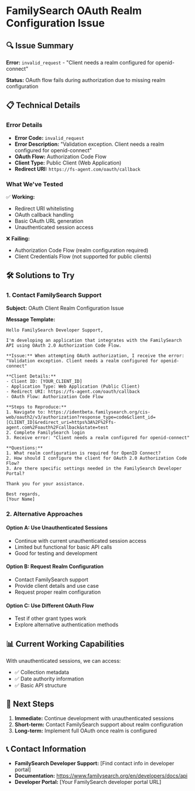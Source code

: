 # FamilySearch OAuth Realm Configuration Issue

## 🔍 **Issue Summary**

**Error:** `invalid_request` - "Client needs a realm configured for openid-connect"

**Status:** OAuth flow fails during authorization due to missing realm configuration

## 📋 **Technical Details**

### Error Details
- **Error Code:** `invalid_request`
- **Error Description:** "Validation exception. Client needs a realm configured for openid-connect"
- **OAuth Flow:** Authorization Code Flow
- **Client Type:** Public Client (Web Application)
- **Redirect URI:** `https://fs-agent.com/oauth/callback`

### What We've Tested
✅ **Working:**
- Redirect URI whitelisting
- OAuth callback handling
- Basic OAuth URL generation
- Unauthenticated session access

❌ **Failing:**
- Authorization Code Flow (realm configuration required)
- Client Credentials Flow (not supported for public clients)

## 🛠️ **Solutions to Try**

### 1. Contact FamilySearch Support

**Subject:** OAuth Client Realm Configuration Issue

**Message Template:**
```
Hello FamilySearch Developer Support,

I'm developing an application that integrates with the FamilySearch API using OAuth 2.0 Authorization Code Flow.

**Issue:** When attempting OAuth authorization, I receive the error:
"Validation exception. Client needs a realm configured for openid-connect"

**Client Details:**
- Client ID: [YOUR_CLIENT_ID]
- Application Type: Web Application (Public Client)
- Redirect URI: https://fs-agent.com/oauth/callback
- OAuth Flow: Authorization Code Flow

**Steps to Reproduce:**
1. Navigate to: https://identbeta.familysearch.org/cis-web/oauth2/v3/authorization?response_type=code&client_id=[CLIENT_ID]&redirect_uri=https%3A%2F%2Ffs-agent.com%2Foauth%2Fcallback&state=test
2. Complete FamilySearch login
3. Receive error: "Client needs a realm configured for openid-connect"

**Questions:**
1. What realm configuration is required for OpenID Connect?
2. How should I configure the client for OAuth 2.0 Authorization Code Flow?
3. Are there specific settings needed in the FamilySearch Developer Portal?

Thank you for your assistance.

Best regards,
[Your Name]
```

### 2. Alternative Approaches

#### Option A: Use Unauthenticated Sessions
- Continue with current unauthenticated session access
- Limited but functional for basic API calls
- Good for testing and development

#### Option B: Request Realm Configuration
- Contact FamilySearch support
- Provide client details and use case
- Request proper realm configuration

#### Option C: Use Different OAuth Flow
- Test if other grant types work
- Explore alternative authentication methods

## 📊 **Current Working Capabilities**

With unauthenticated sessions, we can access:
- ✅ Collection metadata
- ✅ Date authority information
- ✅ Basic API structure

## 🎯 **Next Steps**

1. **Immediate:** Continue development with unauthenticated sessions
2. **Short-term:** Contact FamilySearch support about realm configuration
3. **Long-term:** Implement full OAuth once realm is configured

## 📞 **Contact Information**

- **FamilySearch Developer Support:** [Find contact info in developer portal]
- **Documentation:** https://www.familysearch.org/en/developers/docs/api
- **Developer Portal:** [Your FamilySearch developer portal URL] 